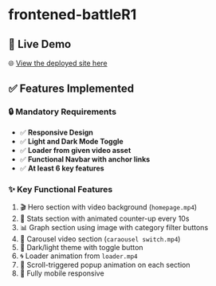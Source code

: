 # frontened-battleR1

## 🔗 Live Demo
🌐 [View the deployed site here](https://glistening-muffin-497fb2.netlify.app/)
## ✅ Features Implemented

### 🔒 Mandatory Requirements
- ✅ **Responsive Design**
- ✅ **Light and Dark Mode Toggle**
- ✅ **Loader from given video asset**
- ✅ **Functional Navbar with anchor links**
- ✅ **At least 6 key features**

### ✨ Key Functional Features
1. 🎬 Hero section with video background (`homepage.mp4`)
2. 🚀 Stats section with animated counter-up every 10s
3. 📊 Graph section using image with category filter buttons
4. 🎥 Carousel video section (`caraousel switch.mp4`)
5. 🎨 Dark/light theme with toggle button
6. 🌀 Loader animation from `loader.mp4`
7. 🌟 Scroll-triggered popup animation on each section
8. 📱 Fully mobile responsive
